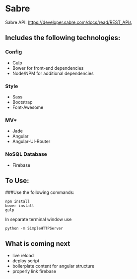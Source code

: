 # Sabre

Sabre API: https://developer.sabre.com/docs/read/REST_APIs

## Includes the following technologies:

### Config
* Gulp
* Bower for front-end dependencies
* Node/NPM for additional dependencies

### Style
* Sass
* Bootstrap
* Font-Awesome

### MV*
* Jade
* Angular
* Angular-UI-Router

### NoSQL Database
* Firebase



## To Use:

###Use the following commands:
```
npm install
bower install
gulp
```
In separate terminal window use

```
python -m SimpleHTTPServer
```

## What is coming next
* live reload
* deploy script
* boilerplate content for angular structure
* properly link firebase
